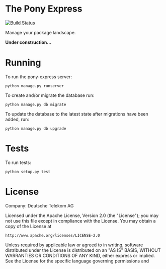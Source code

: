 # The Pony Express

[![Build Status](https://travis-ci.org/TelekomCloud/pony-express.png)](https://travis-ci.org/TelekomCloud/pony-express.png)

Manage your package landscape.

**Under construction...**

# Running

To run the pony-express server:

    python manage.py runserver

To create and/or migrate the database run:

    python manage.py db migrate

To update the database to the latest state after migrations have been added, run:

    python manage.py db upgrade

# Tests

To run tests:

    python setup.py test

# License

Company: Deutsche Telekom AG

Licensed under the Apache License, Version 2.0 (the "License");
you may not use this file except in compliance with the License.
You may obtain a copy of the License at

    http://www.apache.org/licenses/LICENSE-2.0

Unless required by applicable law or agreed to in writing, software
distributed under the License is distributed on an "AS IS" BASIS,
WITHOUT WARRANTIES OR CONDITIONS OF ANY KIND, either express or implied.
See the License for the specific language governing permissions and

